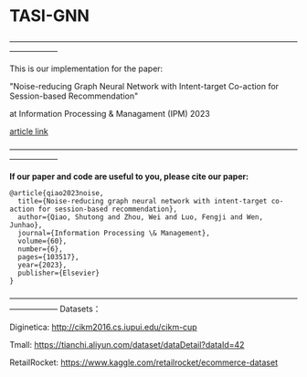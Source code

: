 # TASI-GNN 
——————————————————————————————————————————

This is our implementation for the paper:

"Noise-reducing Graph Neural Network with Intent-target Co-action for Session-based Recommendation"

at Information Processing & Managament (IPM) 2023

[article link](https://www.sciencedirect.com/science/article/abs/pii/S0306457323002546?CMX_ID=&SIS_ID=&dgcid=STMJ_AUTH_SERV_PUBLISHED&utm_acid=273338640&utm_campaign=STMJ_AUTH_SERV_PUBLISHED&utm_in=DM415342&utm_medium=email&utm_source=AC_)

——————————————————————————————————————————

**If our paper and code are useful to you, please cite our paper:**
```
@article{qiao2023noise,
  title={Noise-reducing graph neural network with intent-target co-action for session-based recommendation},
  author={Qiao, Shutong and Zhou, Wei and Luo, Fengji and Wen, Junhao},
  journal={Information Processing \& Management},
  volume={60},
  number={6},
  pages={103517},
  year={2023},
  publisher={Elsevier}
}
```

——————————————————————————————————————————
Datasets：

Diginetica: http://cikm2016.cs.iupui.edu/cikm-cup

Tmall: https://tianchi.aliyun.com/dataset/dataDetail?dataId=42

RetailRocket: https://www.kaggle.com/retailrocket/ecommerce-dataset

